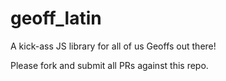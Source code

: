 # geoff_latin
A kick-ass JS library for all of us Geoffs out there!

Please fork and submit all PRs against this repo.
